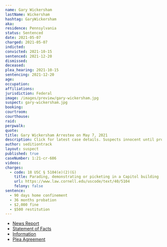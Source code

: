 ```yaml
---
name: Gary Wickersham
lastName: Wickersham
hashtag: GaryWickersham
aka:
residence: Pennsylvania
status: Sentenced
date: 2021-05-07
charged: 2021-05-07
indicted:
convicted: 2021-10-15
sentenced: 2021-12-20
dismissed:
deceased:
plea_hearing: 2021-10-15
sentencing: 2021-12-20
age:
occupation:
affiliations:
jurisdiction: Federal
image: /images/preview/gary-wickersham.jpg
suspect: gary-wickersham.jpg
booking:
courtroom:
courthouse:
raid:
perpwalk:
quote:
title: Gary Wickersham Arrestee on May 7, 2021
description: Click for latest case details. Suspects innocent until proven guilty.
author: seditiontrack
layout: suspect
published: true
caseNumber: 1:21-cr-606
videos:
charges:
  - code: 18 USC § 5104(e)(2)(G)
    title: Parading, demonstrating or picketing in a Capitol building
    url: https://www.law.cornell.edu/uscode/text/40/5104
    felony: false
sentence:
  - 90 days home confinement
  - 36 months probation
  - $2,000 fine
  - $500 restitution
---
```


- [News Report](https://www.thedailybeast.com/pennsylvania-man-gary-wickersham-arrested-in-capitol-riot-i-can-enter-the-capitol-because-i-pay-my-taxes)
- [Statement of Facts](https://www.justice.gov/usao-dc/case-multi-defendant/file/1443386/download)
- [Information](https://www.justice.gov/usao-dc/case-multi-defendant/file/1439596/download)
- [Plea Agreement](https://www.justice.gov/usao-dc/case-multi-defendant/file/1443381/download)
